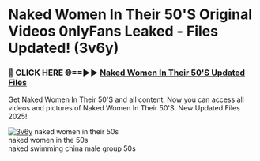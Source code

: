 # Naked Women In Their 50'S Original Videos 0nlyFans Leaked - Files Updated! (3v6y)

<h3>🔴 CLICK HERE 🌐==►► <a href="https://tinyurl.com/yckcrads" rel="nofollow">Naked Women In Their 50'S Updated Files</a></h3>

Get Naked Women In Their 50'S and all content. Now you can access all videos and pictures of Naked Women In Their 50'S. New Updated Files 2025!

[![3v6y](https://i.imgur.com/hpKpOFt.gif)](https://tinyurl.com/yckcrads)
naked women in their 50s<br>
naked women in the 50s<br>
naked swimming china male group 50s